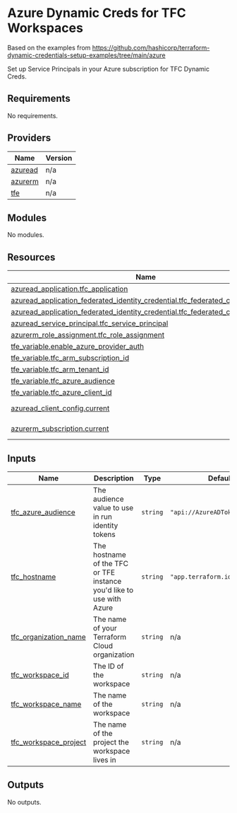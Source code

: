 # Azure Dynamic Creds for TFC Workspaces

Based on the examples from https://github.com/hashicorp/terraform-dynamic-credentials-setup-examples/tree/main/azure

Set up Service Principals in your Azure subscription for TFC Dynamic Creds.

<!-- BEGIN_TF_DOCS -->
## Requirements

No requirements.

## Providers

| Name | Version |
|------|---------|
| <a name="provider_azuread"></a> [azuread](#provider\_azuread) | n/a |
| <a name="provider_azurerm"></a> [azurerm](#provider\_azurerm) | n/a |
| <a name="provider_tfe"></a> [tfe](#provider\_tfe) | n/a |

## Modules

No modules.

## Resources

| Name | Type |
|------|------|
| [azuread_application.tfc_application](https://registry.terraform.io/providers/hashicorp/azuread/latest/docs/resources/application) | resource |
| [azuread_application_federated_identity_credential.tfc_federated_credential_apply](https://registry.terraform.io/providers/hashicorp/azuread/latest/docs/resources/application_federated_identity_credential) | resource |
| [azuread_application_federated_identity_credential.tfc_federated_credential_plan](https://registry.terraform.io/providers/hashicorp/azuread/latest/docs/resources/application_federated_identity_credential) | resource |
| [azuread_service_principal.tfc_service_principal](https://registry.terraform.io/providers/hashicorp/azuread/latest/docs/resources/service_principal) | resource |
| [azurerm_role_assignment.tfc_role_assignment](https://registry.terraform.io/providers/hashicorp/azurerm/latest/docs/resources/role_assignment) | resource |
| [tfe_variable.enable_azure_provider_auth](https://registry.terraform.io/providers/hashicorp/tfe/latest/docs/resources/variable) | resource |
| [tfe_variable.tfc_arm_subscription_id](https://registry.terraform.io/providers/hashicorp/tfe/latest/docs/resources/variable) | resource |
| [tfe_variable.tfc_arm_tenant_id](https://registry.terraform.io/providers/hashicorp/tfe/latest/docs/resources/variable) | resource |
| [tfe_variable.tfc_azure_audience](https://registry.terraform.io/providers/hashicorp/tfe/latest/docs/resources/variable) | resource |
| [tfe_variable.tfc_azure_client_id](https://registry.terraform.io/providers/hashicorp/tfe/latest/docs/resources/variable) | resource |
| [azuread_client_config.current](https://registry.terraform.io/providers/hashicorp/azuread/latest/docs/data-sources/client_config) | data source |
| [azurerm_subscription.current](https://registry.terraform.io/providers/hashicorp/azurerm/latest/docs/data-sources/subscription) | data source |

## Inputs

| Name | Description | Type | Default | Required |
|------|-------------|------|---------|:--------:|
| <a name="input_tfc_azure_audience"></a> [tfc\_azure\_audience](#input\_tfc\_azure\_audience) | The audience value to use in run identity tokens | `string` | `"api://AzureADTokenExchange"` | no |
| <a name="input_tfc_hostname"></a> [tfc\_hostname](#input\_tfc\_hostname) | The hostname of the TFC or TFE instance you'd like to use with Azure | `string` | `"app.terraform.io"` | no |
| <a name="input_tfc_organization_name"></a> [tfc\_organization\_name](#input\_tfc\_organization\_name) | The name of your Terraform Cloud organization | `string` | n/a | yes |
| <a name="input_tfc_workspace_id"></a> [tfc\_workspace\_id](#input\_tfc\_workspace\_id) | The ID of the workspace | `string` | n/a | yes |
| <a name="input_tfc_workspace_name"></a> [tfc\_workspace\_name](#input\_tfc\_workspace\_name) | The name of the workspace | `string` | n/a | yes |
| <a name="input_tfc_workspace_project"></a> [tfc\_workspace\_project](#input\_tfc\_workspace\_project) | The name of the project the workspace lives in | `string` | n/a | yes |

## Outputs

No outputs.
<!-- END_TF_DOCS -->